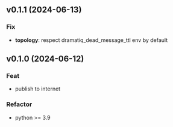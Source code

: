 ## v0.1.1 (2024-06-13)

### Fix

- **topology**: respect dramatiq_dead_message_ttl env by default

## v0.1.0 (2024-06-12)

### Feat

- publish to internet

### Refactor

- python >= 3.9
